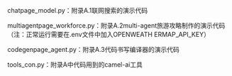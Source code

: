chatpage_model.py：附录A.1联网搜索的演示代码

multiagentpage_workforce.py：附录A.2multi-agent旅游攻略制作的演示代码（注：正常运行需要在.env文件中加入OPENWEATH ERMAP_API_KEY）

codegenpage_agent.py：附录A.3代码书写编译器的演示代码

tools_con.py：附录A中代码用到的camel-ai工具

